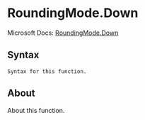 ---
---

# RoundingMode.Down

Microsoft Docs: [RoundingMode.Down](https://docs.microsoft.com/en-us/powerquery-m/roundingmode-down)

## Syntax

```
Syntax for this function.
```

## About

About this function.

